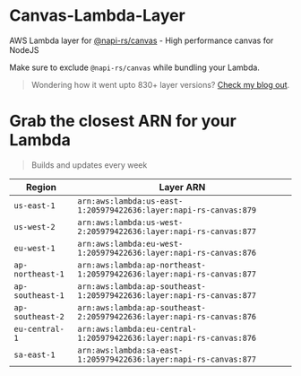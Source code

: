 # Canvas-Lambda-Layer

AWS Lambda layer for [@napi-rs/canvas](https://github.com/Brooooooklyn/canvas) - High performance canvas for NodeJS

Make sure to exclude `@napi-rs/canvas` while bundling your Lambda.

> Wondering how it went upto 830+ layer versions? [Check my blog out](https://learnaws.io/blog/lambda-layer-recursion).

# Grab the closest ARN for your Lambda
> Builds and updates every week

| Region | Layer ARN |
| ------ | --------- |
|`us-east-1`|`arn:aws:lambda:us-east-1:205979422636:layer:napi-rs-canvas:879`|
|`us-west-2`|`arn:aws:lambda:us-west-2:205979422636:layer:napi-rs-canvas:877`|
|`eu-west-1`|`arn:aws:lambda:eu-west-1:205979422636:layer:napi-rs-canvas:876`|
|`ap-northeast-1`|`arn:aws:lambda:ap-northeast-1:205979422636:layer:napi-rs-canvas:877`|
|`ap-southeast-1`|`arn:aws:lambda:ap-southeast-1:205979422636:layer:napi-rs-canvas:877`|
|`ap-southeast-2`|`arn:aws:lambda:ap-southeast-2:205979422636:layer:napi-rs-canvas:876`|
|`eu-central-1`|`arn:aws:lambda:eu-central-1:205979422636:layer:napi-rs-canvas:876`|
|`sa-east-1`|`arn:aws:lambda:sa-east-1:205979422636:layer:napi-rs-canvas:877`|
